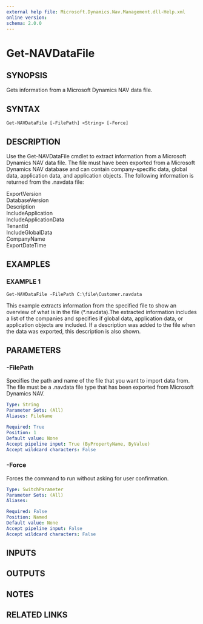 ```yaml
---
external help file: Microsoft.Dynamics.Nav.Management.dll-Help.xml
online version:
schema: 2.0.0
---
```


# Get-NAVDataFile

## SYNOPSIS
Gets information from a Microsoft Dynamics NAV data file.

## SYNTAX

```
Get-NAVDataFile [-FilePath] <String> [-Force]
```

## DESCRIPTION
Use the Get-NAVDataFile cmdlet to extract information from a Microsoft Dynamics NAV data file.
The file must have been exported from a Microsoft Dynamics NAV database and can contain company-specific data, global data, application data, and application objects. The following information is returned from the .navdata file:

ExportVersion  
DatabaseVersion  
Description  
IncludeApplication  
IncludeApplicationData  
TenantId  
IncludeGlobalData  
CompanyName  
ExportDateTime  

## EXAMPLES

### EXAMPLE 1
```
Get-NAVDataFile -FilePath C:\file\Customer.navdata
```

This example extracts information from the specified file to show an overview of what is in the file (\*.navdata).The extracted information includes a list of the companies and specifies if global data, application data, or application objects are included. If a description was added to the file when the data was exported, this description is also shown.

## PARAMETERS

### -FilePath
Specifies the path and name of the file that you want to import data from.
The file must be a .navdata file type that has been exported from Microsoft Dynamics NAV.

```yaml
Type: String
Parameter Sets: (All)
Aliases: FileName

Required: True
Position: 1
Default value: None
Accept pipeline input: True (ByPropertyName, ByValue)
Accept wildcard characters: False
```

### -Force
Forces the command to run without asking for user confirmation.

```yaml
Type: SwitchParameter
Parameter Sets: (All)
Aliases:

Required: False
Position: Named
Default value: None
Accept pipeline input: False
Accept wildcard characters: False
```

## INPUTS

## OUTPUTS

## NOTES
## RELATED LINKS
